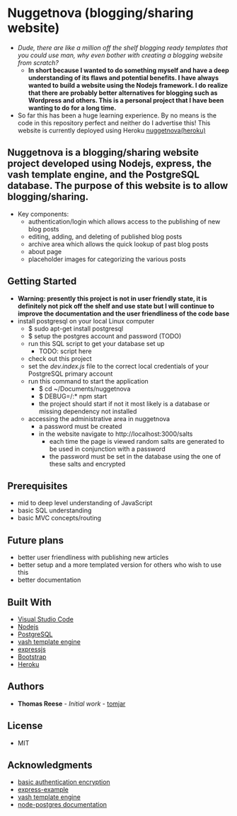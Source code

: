 # Nuggetnova (blogging/sharing website)

* *Dude, there are like a million off the shelf blogging ready templates that you could use man, why even bother with creating a blogging website from scratch?*
  * **In short because I wanted to do something myself and have a deep understanding of its flaws and potential benefits. I have always wanted to build a website using the Nodejs framework. I do realize that there are probably better alternatives for blogging such as Wordpress and others. This is a personal project that I have been wanting to do for a long time.**
* So far this has been a huge learning experience. By no means is the code in this repository perfect and neither do I advertise this! This website is currently deployed using Heroku [nuggetnova(heroku)](https://nuggetnova.herokuapp.com/)


## Nuggetnova is a blogging/sharing website project developed using Nodejs, express, the vash template engine, and the PostgreSQL database. The purpose of this website is to allow blogging/sharing. 

* Key components:
  * authentication/login which allows access to the publishing of new blog posts
  * editing, adding, and deleting of published blog posts
  * archive area which allows the quick lookup of past blog posts
  * about page
  * placeholder images for categorizing the various posts

## Getting Started

* **Warning: presently this project is not in user friendly state, it is definitely not pick off the shelf and use state but I will continue to improve the documentation and the user friendliness of the code base**
* install postgresql on your local Linux computer
  * $ sudo apt-get install postgresql
  * $ setup the postgres account and password (TODO)
  * run this SQL script to get your database set up
    * TODO: script here 
  * check out this project
  * set the *dev.index.js* file to the correct local credentials of your PostgreSQL primary account
  * run this command to start the application
    * $ cd ~/Documents/nuggetnova
    * $ DEBUG=/:* npm start
    * the project should start if not it most likely is a database or missing dependency not installed
  * accessing the administrative area in nuggetnova
    * a password must be created
    * in the website navigate to http://localhost:3000/salts
      * each time the page is viewed random salts are generated to be used in conjunction with a password
      * the password must be set in the database using the one of these salts and encrypted


## Prerequisites

* mid to deep level understanding of JavaScript
* basic SQL understanding
* basic MVC concepts/routing

## Future plans

* better user friendliness with publishing new articles
* better setup and a more templated version for others who wish to use this
* better documentation

## Built With
* [Visual Studio Code](https://code.visualstudio.com/)
* [Nodejs](https://nodejs.org/en/)
* [PostgreSQL](https://www.postgresql.org/)
* [vash template engine](https://github.com/kirbysayshi/vash)
* [expressjs](https://expressjs.com/)
* [Bootstrap](https://getbootstrap.com/)
* [Heroku](https://heroku.com)

## Authors

* **Thomas Reese** - *Initial work* - [tomjar](https://github.com/tomjar)

## License

* MIT

## Acknowledgments

* [basic authentication encryption](https://ciphertrick.com/salt-hash-passwords-using-nodejs-crypto/)
* [express-example](https://shapeshed.com/creating-a-basic-site-with-node-and-express/)
* [vash template engine](https://github.com/kirbysayshi/vash)
* [node-postgres documentation](https://node-postgres.com/guides/project-structure)
